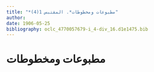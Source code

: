 ```yaml
---
title: "*مطبوعات ومخطوطات*. المقتبس 1(4)"
author: 
date: 1906-05-25
bibliography: oclc_4770057679-i_4-div_16.d1e1475.bib
---
```




#  مطبوعات ومخطوطات 

